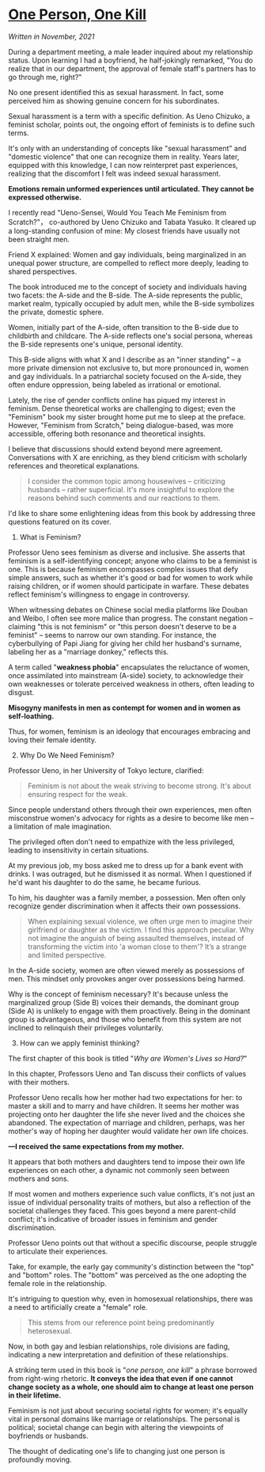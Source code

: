 # [One Person, One Kill](https://github.com/JosieWei2023/blog/issues/7)

*Written in November, 2021*

During a department meeting, a male leader inquired about my relationship status. Upon learning I had a boyfriend, he half-jokingly remarked, "You do realize that in our department, the approval of female staff's partners has to go through me, right?"

No one present identified this as sexual harassment. In fact, some perceived him as showing genuine concern for his subordinates.

Sexual harassment is a term with a specific definition. As Ueno Chizuko, a feminist scholar, points out, the ongoing effort of feminists is to define such terms.

It's only with an understanding of concepts like "sexual harassment" and "domestic violence" that one can recognize them in reality. Years later, equipped with this knowledge, I can now reinterpret past experiences, realizing that the discomfort I felt was indeed sexual harassment.


**Emotions remain unformed experiences until articulated. They cannot be expressed otherwise.**


I recently read "Ueno-Sensei, Would You Teach Me Feminism from Scratch?"， co-authored by Ueno Chizuko and Tabata Yasuko. It cleared up a long-standing confusion of mine: My closest friends have usually not been straight men.

Friend X explained: Women and gay individuals, being marginalized in an unequal power structure, are compelled to reflect more deeply, leading to shared perspectives.

The book introduced me to the concept of society and individuals having two facets: the A-side and the B-side. The A-side represents the public, market realm, typically occupied by adult men, while the B-side symbolizes the private, domestic sphere.

Women, initially part of the A-side, often transition to the B-side due to childbirth and childcare. The A-side reflects one's social persona, whereas the B-side represents one's unique, personal identity.

This B-side aligns with what X and I describe as an "inner standing" – a more private dimension not exclusive to, but more pronounced in, women and gay individuals. In a patriarchal society focused on the A-side, they often endure oppression, being labeled as irrational or emotional.

Lately, the rise of gender conflicts online has piqued my interest in feminism. Dense theoretical works are challenging to digest; even the "Feminism" book my sister brought home put me to sleep at the preface. However, "Feminism from Scratch," being dialogue-based, was more accessible, offering both resonance and theoretical insights.

I believe that discussions should extend beyond mere agreement. Conversations with X are enriching, as they blend criticism with scholarly references and theoretical explanations.

> I consider the common topic among housewives – criticizing husbands – rather superficial. It's more insightful to explore the reasons behind such comments and our reactions to them.

I'd like to share some enlightening ideas from this book by addressing three questions featured on its cover.

1. What is Feminism?

Professor Ueno sees feminism as diverse and inclusive. She asserts that feminism is a self-identifying concept; anyone who claims to be a feminist is one. This is because feminism encompasses complex issues that defy simple answers, such as whether it's good or bad for women to work while raising children, or if women should participate in warfare. These debates reflect feminism's willingness to engage in controversy.

When witnessing debates on Chinese social media platforms like Douban and Weibo, I often see more malice than progress. The constant negation – claiming "this is not feminism" or "this person doesn't deserve to be a feminist" – seems to narrow our own standing. For instance, the cyberbullying of Papi Jiang for giving her child her husband's surname, labeling her as a "marriage donkey," reflects this.

A term called "**weakness phobia**" encapsulates the reluctance of women, once assimilated into mainstream (A-side) society, to acknowledge their own weaknesses or tolerate perceived weakness in others, often leading to disgust.

**Misogyny manifests in men as contempt for women and in women as self-loathing.**

Thus, for women, feminism is an ideology that encourages embracing and loving their female identity.

2. Why Do We Need Feminism?

Professor Ueno, in her University of Tokyo lecture, clarified:

> Feminism is not about the weak striving to become strong. It's about ensuring respect for the weak.

Since people understand others through their own experiences, men often misconstrue women's advocacy for rights as a desire to become like men – a limitation of male imagination.

The privileged often don't need to empathize with the less privileged, leading to insensitivity in certain situations.

At my previous job, my boss asked me to dress up for a bank event with drinks. I was outraged, but he dismissed it as normal. When I questioned if he'd want his daughter to do the same, he became furious.

To him, his daughter was a family member, a possession. Men often only recognize gender discrimination when it affects their own possessions.

> When explaining sexual violence, we often urge men to imagine their girlfriend or daughter as the victim. I find this approach peculiar. Why not imagine the anguish of being assaulted themselves, instead of transforming the victim into 'a woman close to them'? It’s a strange and limited perspective.

In the A-side society, women are often viewed merely as possessions of men. This mindset only provokes anger over possessions being harmed.

Why is the concept of feminism necessary? It's because unless the marginalized group (Side B) voices their demands, the dominant group (Side A) is unlikely to engage with them proactively. Being in the dominant group is advantageous, and those who benefit from this system are not inclined to relinquish their privileges voluntarily.

3. How can we apply feminist thinking?

The first chapter of this book is titled "*Why are Women's Lives so Hard?*"

In this chapter, Professors Ueno and Tan discuss their conflicts of values with their mothers.

Professor Ueno recalls how her mother had two expectations for her: to master a skill and to marry and have children. It seems her mother was projecting onto her daughter the life she never lived and the choices she abandoned. The expectation of marriage and children, perhaps, was her mother's way of hoping her daughter would validate her own life choices.

**—I received the same expectations from my mother.**

It appears that both mothers and daughters tend to impose their own life experiences on each other, a dynamic not commonly seen between mothers and sons.

If most women and mothers experience such value conflicts, it's not just an issue of individual personality traits of mothers, but also a reflection of the societal challenges they faced. This goes beyond a mere parent-child conflict; it's indicative of broader issues in feminism and gender discrimination.

Professor Ueno points out that without a specific discourse, people struggle to articulate their experiences.

Take, for example, the early gay community's distinction between the "top" and "bottom" roles. The "bottom" was perceived as the one adopting the female role in the relationship.

It's intriguing to question why, even in homosexual relationships, there was a need to artificially create a "female" role. 

> This stems from our reference point being predominantly heterosexual.

Now, in both gay and lesbian relationships, role divisions are fading, indicating a new interpretation and definition of these relationships.

A striking term used in this book is "*one person, one kill*" a phrase borrowed from right-wing rhetoric. **It conveys the idea that even if one cannot change society as a whole, one should aim to change at least one person in their lifetime.**

Feminism is not just about securing societal rights for women; it's equally vital in personal domains like marriage or relationships. The personal is political; societal change can begin with altering the viewpoints of boyfriends or husbands.

The thought of dedicating one's life to changing just one person is profoundly moving.


